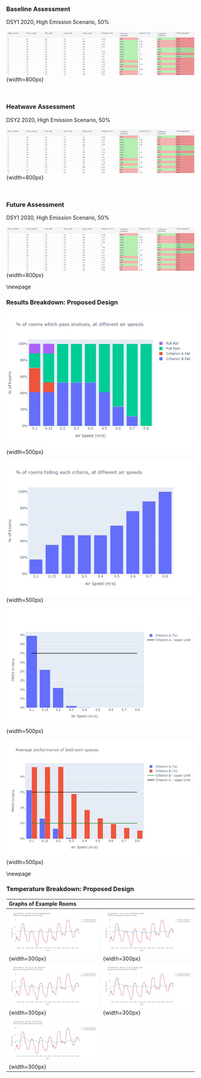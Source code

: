 ### Baseline Assessment

DSY1 2020, High Emission Scenario, 50%

![](../data\interim\TM59\000_test__TM59results.jpeg){width=800px}

<br>

### Heatwave Assessment

DSY2 2020, High Emission Scenario, 50%

![](../data\interim\TM59\001_test__TM59results.jpeg){width=800px}

<br>

### Future Assessment

DSY1 2030, High Emission Scenario, 50%

![](../data\interim\TM59\001_test__TM59results.jpeg){width=800px}

\newpage

### Results Breakdown: Proposed Design

![](../data\interim\TM59\graphs\000_test__percent_pass.jpeg){width=500px}

![](../data\interim\TM59\graphs\000_test__crit_category.jpeg){width=500px}

![](../data\interim\TM59\graphs\000_test__av_non_bedroom.jpeg){width=500px}

![](../data\interim\TM59\graphs\000_test__av_bedroom.jpeg){width=500px}

\newpage

### Temperature Breakdown: Proposed Design

| Graphs of Example Rooms                                                                        |                                                                                                 |
|:-----------------------------------------------------------------------------------------------|:------------------------------------------------------------------------------------------------|
| ![](../data\interim\TM59\graphs\000_test__temps__AA_03_01_DB_DoubleBedroom1.jpeg){width=300px} | ![](../data\interim\TM59\graphs\000_test__temps__AA_03_01_LR_KitchenLiving2B.jpeg){width=300px} |
| ![](../data\interim\TM59\graphs\000_test__temps__AA_03_01_WC_Bathroom.jpeg){width=300px}       | ![](../data\interim\TM59\graphs\000_test__temps__BB_00_01_LR_LivingRoom3B.jpeg){width=300px}    |
| ![](../data\interim\TM59\graphs\000_test__temps__BB_00_01_WC_Toilet.jpeg){width=300px}         |                                                                                                 |


